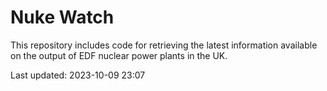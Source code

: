 # Nuke Watch

This repository includes code for retrieving the latest information available on the output of EDF nuclear power plants in the UK.

Last updated: 2023-10-09 23:07